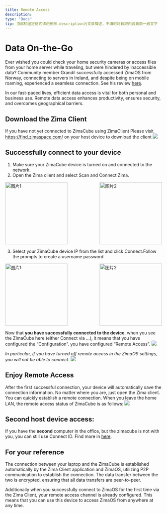 ```yaml
---
title: Remote Access
description: 
type: "Docs"
tip: 顶部栏固定格式请勿删除,description为文章描述，不填时将截取内容最前一段文字
---
```

# Data On-the-Go
Ever wished you could check your home security cameras or access files from your home server while traveling, but were hindered by inaccessible data? Community member Grandil successfully accessed ZimaOS from Norway, connecting to servers in Ireland, and despite being on mobile roaming, experienced a seamless connection. See his review [here](https://www.youtube.com/watch?v=ZDmO2h0tE0c).

In our fast-paced lives, efficient data access is vital for both personal and business use. Remote data access enhances productivity, ensures security, and overcomes geographical barriers.

## Download the Zima Client
If you have not yet connected to ZimaCube using ZimaClient
Please visit https://find.zimaspace.com/ on your host device to download the client
![](https://manage.icewhale.io/api/static/docs/1728381740811_image.png)
## Successfully connect to your device
1. Make sure your ZimaCube device is turned on and connected to the network.
2. Open the Zima client and select Scan and Connect Zima.
<div style="display: flex; justify-content: space-between;">
  <img src="https://manage.icewhale.io/api/static/docs/1728439070524_image.png" alt="图片1" style="height: 200px; object-fit: cover; margin-right: 10px;" />
  <img src="https://manage.icewhale.io/api/static/docs/1728439097159_image.png" alt="图片2" style="height: 200px; object-fit: cover;" />
</div>

3. Select your ZimaCube device IP from the list and click Connect.Follow the prompts to create a username password
<div style="display: flex; justify-content: space-between;">
  <img src="https://manage.icewhale.io/api/static/docs/1728381985338_image.png" alt="图片1" style="height: 200px; object-fit: cover; margin-right: 10px;" />
  <img src="https://manage.icewhale.io/api/static/docs/1728381994632_image.png" alt="图片2" style="height: 200px; object-fit: cover;" />
</div>

Now that **you have successfully connected to the device**, when you see the ZImaCube here (either Connect via ...), it means that you have configured the “Configuration”. you have configured “Remote Access”.
![](https://manage.icewhale.io/api/static/docs/1728459310497_image.png)

*In particular, if you have turned off remote access in the ZimaOS settings, you will not be able to connect.*
![](https://manage.icewhale.io/api/static/docs/1728459277560_image.png)

## Enjoy Remote Access
After the first successful connection, your device will automatically save the connection information. No matter where you are, just open the Zima client. You can quickly establish a remote connection.
When you leave the home LAN, the remote access status of ZimaCube is as follows:
![](https://manage.icewhale.io/api/static/docs/1728382289343_image.png)

## Second host device access:
If you have the **second** computer in the office, but the zimacube is not with you, you can still use Connect ID. Find more in [here](https://docs.zimaspace.com/zimaos/Features.html#Second-host-device-access).


## For your reference
The connection between your laptop and the ZimaCube is established automatically by the Zima Client application and ZimaOS, utilizing P2P communication to establish the connection. The data transfer between the two is encrypted, ensuring that all data transfers are peer-to-peer.

Additionally when you successfully connect to ZimaOS for the first time via the Zima Client, your remote access channel is already configured. This means that you can use this device to access ZimaOS from anywhere at any time.
